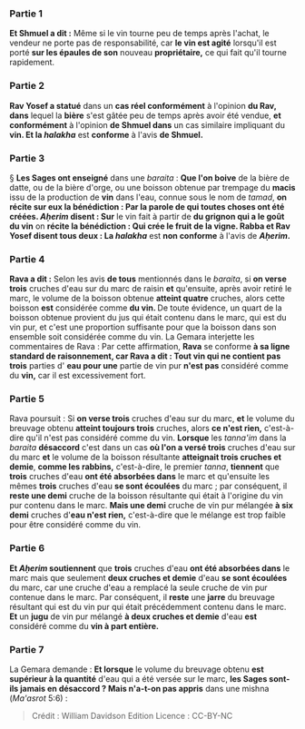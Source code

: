
### Partie 1
<b>Et Shmuel a dit :</b> Même si le vin tourne peu de temps après l'achat, le vendeur ne porte pas de responsabilité, car <b>le vin est agité</b> lorsqu'il est porté <b>sur les épaules de son</b> nouveau <b>propriétaire,</b> ce qui fait qu'il tourne rapidement.

### Partie 2
<b>Rav Yosef a statué</b> dans un <b>cas réel conformément</b> à l'opinion <b>du Rav, dans</b> lequel la <b>bière</b> s'est gâtée peu de temps après avoir été vendue, <b>et conformément</b> à l'opinion <b>de Shmuel dans</b> un cas similaire impliquant du <b>vin. Et la <i>halakha</i></b> est <b>conforme</b> à l'avis <b>de Shmuel.</b>

### Partie 3
§ <b>Les Sages ont enseigné</b> dans une <i>baraita</i> : <b>Que l'on boive</b> de la bière de datte, ou de la bière d'orge, ou</b> une boisson obtenue par trempage du <b>macis</b> issu de la production de <b>vin</b> dans l'eau, connue sous le nom de <i>tamad</i>, <b>on récite sur eux la bénédiction : Par la parole de qui toutes choses ont été créées. <i>Aḥerim</i> disent : Sur</b> le vin fait à partir de <b>du grignon qui a le goût du vin</b> on <b>récite la bénédiction : Qui crée le fruit de la vigne. Rabba et Rav Yosef disent tous deux : La <i>halakha</i></b> est <b>non conforme</b> à l'avis de <b><i>Aḥerim</i>.</b>

### Partie 4
<b>Rava a dit :</b> Selon les avis <b>de tous</b> mentionnés dans le <i>baraita</i>, si <b>on verse trois</b> cruches d'eau sur du marc de raisin <b>et</b> qu'ensuite, après avoir retiré le marc, le volume de la boisson obtenue <b>atteint quatre</b> cruches, alors cette boisson <b>est</b> considérée comme <b>du vin. </b> De toute évidence, un quart de la boisson obtenue provient du jus qui était contenu dans le marc, qui est du vin pur, et c'est une proportion suffisante pour que la boisson dans son ensemble soit considérée comme du vin. La Gemara interjette les commentaires de Rava : Par cette affirmation, <b>Rava</b> se conforme <b>à sa ligne standard de <b>raisonnement</b>, car Rava a dit : Tout vin qui ne contient pas trois</b> parties d' <b>eau pour une</b> partie de vin pur <b>n'est pas</b> considéré comme du <b>vin,</b> car il est excessivement fort.

### Partie 5
Rava poursuit : Si <b>on verse trois</b> cruches d'eau sur du marc, <b>et</b> le volume du breuvage obtenu <b>atteint toujours trois</b> cruches, alors <b>ce n'est rien,</b> c'est-à-dire qu'il n'est pas considéré comme du vin. <b>Lorsque</b> les <i>tanna'im</i> dans la <i>baraita</i> <b>désaccord</b> c'est dans un cas <b>où l'on a versé trois</b> cruches d'eau sur du marc <b>et</b> le volume de la boisson résultante <b>atteignait trois cruches et demie</b>, <b>comme les rabbins,</b> c'est-à-dire, le premier <i>tanna</i>, <b>tiennent</b> que <b>trois</b> cruches d'eau <b>ont été absorbées dans</b> le marc et qu'ensuite les mêmes <b>trois</b> cruches d'eau <b>se sont écoulées</b> du marc ; par conséquent, il <b>reste une demi</b> cruche de la boisson résultante qui était à l'origine du vin pur contenu dans le marc. <b>Mais une demi</b> cruche de vin pur mélangée <b>à six demi</b> cruches d'<b>eau n'est rien,</b> c'est-à-dire que le mélange est trop faible pour être considéré comme du vin.

### Partie 6
<b>Et <i>Aḥerim</i> soutiennent</b> que <b>trois</b> cruches d'eau <b>ont été absorbées dans</b> le marc mais que seulement <b>deux cruches et demie</b> d'eau <b>se sont écoulées</b> du marc, car une cruche d'eau a remplacé la seule cruche de vin pur contenue dans le marc. Par conséquent, il <b>reste</b> une <b>jarre</b> du breuvage résultant qui est du vin pur qui était précédemment contenu dans le marc. <b>Et</b> un <b>jugu</b> de vin pur mélangé <b>à deux cruches et demie</b> d'eau <b>est</b> considéré comme du <b>vin à part entière.</b>

### Partie 7
La Gemara demande : <b>Et lorsque</b> le volume du breuvage obtenu <b>est supérieur à la quantité</b> d'eau qui a été versée sur le marc, <b>les Sages sont-ils jamais <b>en désaccord</b> ? Mais n'a-t-on pas appris</b> dans une mishna (<i>Ma'asrot</i> 5:6) :

>Crédit : William Davidson Edition
>Licence : CC-BY-NC